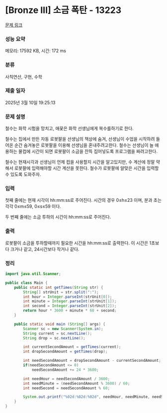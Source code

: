 # [Bronze III] 소금 폭탄 - 13223 

[문제 링크](https://www.acmicpc.net/problem/13223) 

### 성능 요약

메모리: 17592 KB, 시간: 172 ms

### 분류

사칙연산, 구현, 수학

### 제출 일자

2025년 3월 10일 19:25:13

### 문제 설명

<p>철수는 화학 시험을 망치고, 애꿎은 화학 선생님에게 복수를하기로 한다.</p>

<p>철수는 집에서 만든 자동 로봇팔을 선생님의 책상에 숨겨, 선생님이 수업을 시작하려 들어온 순간 숨겨놓은 로봇팔을 이용해 선생님을 혼내주려고한다. 철수는 선생님이 늘 애용하는 물컵에 시간이 되면 로봇팔이 소금을 잔뜩 집어넣도록 프로그램을 짜려고한다.</p>

<p>철수는 현재시각과 선생님이 언제 컵을 사용할지 시간을 알고있지만, 수 계산에 정말 약해서 로봇팔에 입력해야할 시간 계산을 못한다. 철수가 로봇팔에 알맞은 시간을 입력할수 있도록 도와주자.</p>

### 입력 

 <p>첫째 줄에는 현재 시각이 hh:mm:ss로 주어진다. 시간의 경우 0≤h≤23 이며, 분과 초는 각각 0≤m≤59, 0≤s≤59 이다.</p>

<p>두 번째 줄에는 소금 투하의 시간이 hh:mm:ss로 주어진다.</p>

### 출력 

 <p>로봇팔이 소금을 투하할때까지 필요한 시간을 hh:mm:ss로 출력한다. 이 시간은 1초보다 크거나 같고, 24시간보다 작거나 같다.</p>

### 정리

```Java
import java.util.Scanner;

public class Main {
    public static int getTimes(String str) {
        String[] strUnit = str.split(":");
        int hour = Integer.parseInt(strUnit[0]);
        int minute = Integer.parseInt(strUnit[1]);
        int second = Integer.parseInt(strUnit[2]);
        return hour * 3600 + minute * 60 + second;
    }

    public static void main (String[] args) {
        Scanner sc = new Scanner(System.in);
        String current = sc.nextLine();
        String drop = sc.nextLine();

        int currentSecondAmount = getTimes(current);
        int dropSecondAmount = getTimes(drop);

        int needSecondAmount = dropSecondAmount - currentSecondAmount;
        if(needSecondAmount <= 0)
            needSecondAmount += 24 * 3600;

        int needHour = needSecondAmount / 3600;
        int needMinute = (needSecondAmount % 3600) / 60;
        int needSecond = needSecondAmount % 60;

        System.out.printf("%02d:%02d:%02d", needHour, needMinute, needSecond);
    }
}
```
